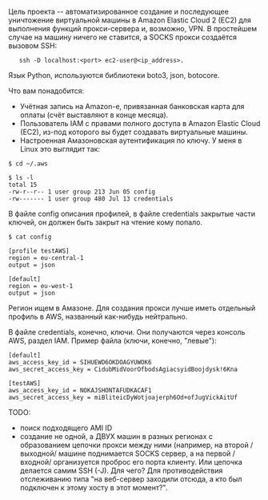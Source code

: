 Цель проекта -- автоматизированное создание и последующее уничтожение виртуальной машины
в Amazon Elastic Cloud 2 (EC2) для выполнения функций прокси-сервера и, возможно, VPN.
В простейшем случае на машину ничего не ставится, а SOCKS прокси создаётся вызовом 
SSH:

       ssh -D localhost:<port> ec2-user@<ip_address>.

Язык Python, используются библиотеки boto3, json, botocore.

Что вам понадобится:

 - Учётная запись на Amazon-е, привязанная банковская карта для оплаты (счёт выставляют в конце месяца).
 - Пользователь IAM с правами полного доступа в Amazon Elastic Cloud (EC2), из-под которого вы будет создавать виртуальные машины.
 - Настроенная Амазоновская аутентификация по ключу. У меня в Linux это выглядит так:

```
$ cd ~/.aws

$ ls -l 
total 15
-rw-r--r-- 1 user group 213 Jun 05 config
-rw------- 1 user group 480 Jul 13 credentials
```

В файле config описания профилей, в файле credentials закрытые части ключей, он должен быть закрыт на чтение кому попало.

```
$ cat config

[profile testAWS]
region = eu-central-1
output = json

[default]
region = eu-west-1
output = json
```

Регион ищем в Амазоне.  Для создания прокси лучше иметь отдельный профиль в AWS, названный как-нибудь нейтрально.

В файле credentials, конечно, ключи. Они получаются через консоль AWS, раздел IAM. Пример файла (ключи, конечно, "левые"):

```
[default]
aws_access_key_id = SIHUEWD6OKDOAGYUWOK6
aws_secret_access_key = CidubMidVoorOfbodsAgiacsyidBoojdysk!6Kna

[testAWS]
aws_access_key_id = NOKAJSHONTAFUDKACAF1
aws_secret_access_key = miBliteicDyWotjoajerph6Od+ofJugVickAitUf
```


TODO:
 - поиск подходящего AMI ID
 - создание не одной, а ДВУХ машин в разных регионах с образованием цепочки прокси между ними (например, на второй /выходной/ машине
   поднимается SOCKS сервер, а на первой /входной/ организуется проброс его порта клиенту. Или цепочка делается самим SSH (-J). 
   Для чего? Для противодействия отслеживанию типа "на веб-сервер заходили отсюда, а кто был подключен к этому хосту в этот момент?".
